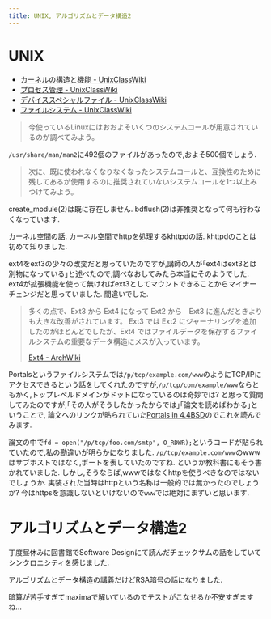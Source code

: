 ```yaml
---
title: UNIX, アルゴリズムとデータ構造2
---
```


# UNIX

* [カーネルの構造と機能 - UnixClassWiki](https://uc2.h2np.net/index.php/%E3%82%AB%E3%83%BC%E3%83%8D%E3%83%AB%E3%81%AE%E6%A7%8B%E9%80%A0%E3%81%A8%E6%A9%9F%E8%83%BD)
* [プロセス管理 - UnixClassWiki](https://uc2.h2np.net/index.php/%E3%83%97%E3%83%AD%E3%82%BB%E3%82%B9%E7%AE%A1%E7%90%86)
* [デバイススペシャルファイル - UnixClassWiki](https://uc2.h2np.net/index.php/%E3%83%87%E3%83%90%E3%82%A4%E3%82%B9%E3%82%B9%E3%83%9A%E3%82%B7%E3%83%A3%E3%83%AB%E3%83%95%E3%82%A1%E3%82%A4%E3%83%AB)
* [ファイルシステム - UnixClassWiki](https://uc2.h2np.net/index.php/%E3%83%95%E3%82%A1%E3%82%A4%E3%83%AB%E3%82%B7%E3%82%B9%E3%83%86%E3%83%A0)

> 今使っているLinuxにはおおよそいくつのシステムコールが用意されているのが調べてみよう。

`/usr/share/man/man2`に492個のファイルがあったので,およそ500個でしょう.

> 次に、既に使われなくなりなくなったシステムコールと、互換性のために残してあるが使用するのに推奨されていないシステムコールを1つ以上みつけてみよう。

create_module(2)は既に存在しません.
bdflush(2)は非推奨となって何も行わなくなっています.

カーネル空間の話.
カーネル空間でhttpを処理するkhttpdの話.
khttpdのことは初めて知りました.

ext4をext3の少々の改変だと思っていたのですが,講師の人が｢ext4はext3とは別物になっている｣と述べたので,調べなおしてみたら本当にそのようでした.
ext4が拡張機能を使って無ければext3としてマウントできることからマイナーチェンジだと思っていました.
間違いでした.

> 多くの点で、Ext3 から Ext4 になって Ext2 から　Ext3 に進んだときよりも大きな改善がされています。
> Ext3 では Ext2 にジャーナリングを追加したのがほとんどでしたが、Ext4 ではファイルデータを保存するファイルシステムの重要なデータ構造にメスが入っています。
>
> [Ext4 - ArchWiki](https://wiki.archlinux.jp/index.php/Ext4)

Portalsというファイルシステムでは`/p/tcp/example.com/www`のようにTCP/IPにアクセスできるという話をしてくれたのですが,`/p/tcp/com/example/www`ならともかく,トップレベルドメインがドットになっているのは奇妙では?
と思って質問してみたのですが,｢その人がそうしたかったからでは｣｢論文を読めばわかる｣ということで,
論文へのリンクが貼られていた[Portals in 4.4BSD](https://www.usenix.org/legacy/publications/library/proceedings/neworl/stevens.html)のでこれを読んでみます.

論文の中で`fd = open("/p/tcp/foo.com/smtp", O_RDWR);`というコードが貼られていたので,私の勘違いが明らかになりました.
`/p/tcp/example.com/www`のwwwはサブホストではなく,ポートを表していたのですね.
というか教科書にもそう書かれていました.
しかし,そうならば,wwwではなくhttpを使うべきなのではないでしょうか.
実装された当時はhttpという名称は一般的では無かったのでしょうか?
今はhttpsを意識しないといけないので`www`では絶対にまずいと思います.

# アルゴリズムとデータ構造2

丁度昼休みに図書館でSoftware Designにて読んだチェックサムの話をしていてシンクロニシティを感じました.

アルゴリズムとデータ構造の講義だけどRSA暗号の話になりました.

暗算が苦手すぎてmaximaで解いているのでテストがこなせるか不安すぎますね…
